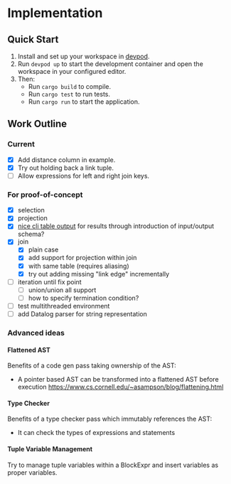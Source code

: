 # Implementation

## Quick Start

1. Install and set up your workspace in [devpod](https://devpod.sh).
2. Run `devpod up` to start the development container and open the workspace
   in your configured editor.
3. Then:
   - Run `cargo build` to compile.
   - Run `cargo test` to run tests.
   - Run `cargo run` to start the application.

## Work Outline

### Current

- [x] Add distance column in example.
- [x] Try out holding back a link tuple.
- [ ] Allow expressions for left and right join keys.

### For proof-of-concept

- [x] selection
- [x] projection
- [x] [nice cli table output](https://crates.io/crates/cli-table)
      for results through introduction of input/output schema?
- [x] join
  - [x] plain case
  - [x] add support for projection within join
  - [x] with same table (requires aliasing)
  - [x] try out adding missing "link edge" incrementally
- [ ] iteration until fix point
  - [ ] union/union all support
  - [ ] how to specify termination condition?
- [ ] test multithreaded environment
- [ ] add Datalog parser for string representation

### Advanced ideas

#### Flattened AST

Benefits of a code gen pass taking ownership of the AST:

- A pointer based AST can be transformed into a flattened AST before execution
  https://www.cs.cornell.edu/~asampson/blog/flattening.html

#### Type Checker

Benefits of a type checker pass which immutably references the AST:

- It can check the types of expressions and statements

#### Tuple Variable Management

Try to manage tuple variables within a BlockExpr and insert variables as proper
variables.
